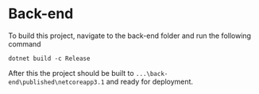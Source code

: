 # Back-end

To build this project, navigate to the back-end folder and run the following command
	
    dotnet build -c Release
After this the project should be built to `...\back-end\published\netcoreapp3.1` and ready for deployment.
